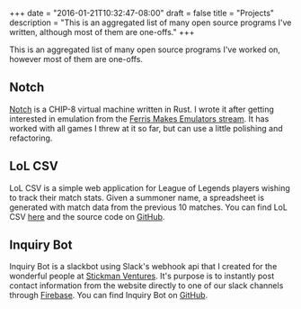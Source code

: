 +++
date = "2016-01-21T10:32:47-08:00"
draft = false
title = "Projects"
description = "This is an aggregated list of many open source programs I've written, although most of them are one-offs."
+++

This is an aggregated list of many open source programs I've worked on, however most of them are
one-offs.

## Notch

[Notch](https://github.com/Reshurum/notch) is a CHIP-8 virtual machine written in Rust. I wrote it after getting
interested in emulation from the [Ferris Makes Emulators stream](https://www.twitch.tv/ferrisstreamsstuff).
It has worked with all games I threw at it so far, but can use a little polishing and refactoring.

## LoL CSV

LoL CSV is a simple web application for League of Legends players wishing to track their match
stats. Given a summoner name, a spreadsheet is generated with match data from the previous 10
matches. You can find LoL CSV [here](https://lolcsv.com) and the source code on
[GitHub](https://github.com/StickmanVentures/lol-csv).

## Inquiry Bot

Inquiry Bot is a slackbot using Slack's webhook api that I created for the wonderful people at
[Stickman Ventures](https://www.stickmanventures.com/). It's purpose is to instantly post contact
information from the website directly to one of our slack channels through
[Firebase](https://www.firebase.com/). You can find Inquiry Bot on
[GitHub](https://github.com/StickmanVentures/inquiry-bot).
